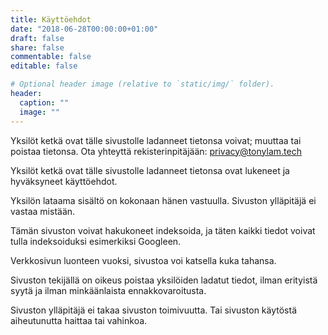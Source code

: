 ```yaml
---
title: Käyttöehdot
date: "2018-06-28T00:00:00+01:00"
draft: false
share: false
commentable: false
editable: false

# Optional header image (relative to `static/img/` folder).
header:
  caption: ""
  image: ""
---
```

Yksilöt ketkä ovat tälle sivustolle ladanneet tietonsa voivat; muuttaa tai poistaa tietonsa. Ota yhteyttä rekisterinpitäjään: privacy@tonylam.tech

Yksilöt ketkä ovat tälle sivustolle ladanneet tietonsa ovat lukeneet ja hyväksyneet käyttöehdot.

Yksilön lataama sisältö on kokonaan hänen vastuulla. Sivuston ylläpitäjä ei vastaa mistään.

Tämän sivuston voivat hakukoneet indeksoida, ja täten kaikki tiedot voivat tulla indeksoiduksi esimerkiksi Googleen.

Verkkosivun luonteen vuoksi, sivustoa voi katsella kuka tahansa.

Sivuston tekijällä on oikeus poistaa yksilöiden ladatut tiedot, ilman erityistä syytä ja ilman minkäänlaista ennakkovaroitusta.

Sivuston ylläpitäjä ei takaa sivuston toimivuutta. Tai sivuston käytöstä aiheutunutta haittaa tai vahinkoa.